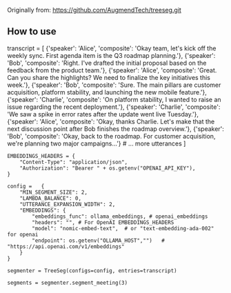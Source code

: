 Originally from:  https://github.com/AugmendTech/treeseg.git

## How to use

   transcript = [
    {'speaker': 'Alice', 'composite': 'Okay team, let\'s kick off the weekly sync. First agenda item is the Q3 roadmap planning.'},
    {'speaker': 'Bob', 'composite': 'Right. I\'ve drafted the initial proposal based on the feedback from the product team.'},
    {'speaker': 'Alice', 'composite': 'Great. Can you share the highlights? We need to finalize the key initiatives this week.'},
    {'speaker': 'Bob', 'composite': 'Sure. The main pillars are customer acquisition, platform stability, and launching the new mobile feature.'},
    {'speaker': 'Charlie', 'composite': 'On platform stability, I wanted to raise an issue regarding the recent deployment.'},
    {'speaker': 'Charlie', 'composite': 'We saw a spike in error rates after the update went live Tuesday.'},
    {'speaker': 'Alice', 'composite': 'Okay, thanks Charlie. Let\'s make that the next discussion point after Bob finishes the roadmap overview.'},
    {'speaker': 'Bob', 'composite': 'Okay, back to the roadmap. For customer acquisition, we\'re planning two major campaigns...'}
    # ... more utterances
]

    EMBEDDINGS_HEADERS = {
        "Content-Type": "application/json",
        "Authorization": "Bearer " + os.getenv("OPENAI_API_KEY"),
    }

    config =   {
        "MIN_SEGMENT_SIZE": 2,
        "LAMBDA_BALANCE": 0,
        "UTTERANCE_EXPANSION_WIDTH": 2,
        "EMBEDDINGS": {
            "embeddings_func": ollama_embeddings, # openai_embeddings
            "headers": "", # For OpenAI EMBEDDINGS_HEADERS
            "model": "nomic-embed-text",  # or "text-embedding-ada-002" for openai
            "endpoint": os.getenv("OLLAMA_HOST","")   # "https://api.openai.com/v1/embeddings"
        }
    }

    segmenter = TreeSeg(configs=config, entries=transcript)

    segments = segmenter.segment_meeting(3)

    
